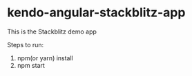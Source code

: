 # kendo-angular-stackblitz-app
This is the Stackblitz demo app

Steps to run:

1) npm(or yarn) install
2) npm start
